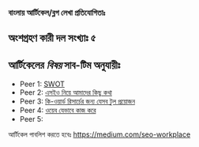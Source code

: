 ### বাংলায় **আর্টিকেল/ব্লগ** লেখা প্রতিযোগিতাঃ

## অংশগ্রহণ কারী দল সংখ্যাঃ ৫

## আর্টিকেলের _বিষয়_ সাব-টিম অনুযায়ীঃ 

- Peer 1: [SWOT](https://en.wikipedia.org/wiki/SWOT_analysis)
- Peer 2: [এসইও নিয়ে আমাদের কিছু কথা](https://en.wikipedia.org/wiki/Search_engine_optimization)
- Peer 3: [কি-ওয়ার্ড রিসার্চের জন্য যেসব টুল প্রয়োজন](http://tools.seobook.com/keyword-tools/)
- Peer 4: [ওয়েব যেভাবে কাজ করে](https://developer.mozilla.org/en-US/docs/Learn/Getting_started_with_the_web/How_the_Web_works)
- Peer 5:


আর্টিকেল পাবলিশ করতে হবেঃ https://medium.com/seo-workplace
